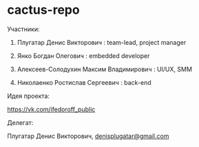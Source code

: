 # cactus-repo

Участники:

1. Плугатар Денис Викторович : team-lead, project manager

2. Янко Богдан Олегович : embedded developer

3. Алексеев-Солодухин Максим Владимирович : UI/UX, SMM

4. Николаенко Ростислав Сергеевич : back-end 


Идея проекта:

  https://vk.com/ifedoroff_public

Делегат:

  Плугатар Денис Викторович, denisplugatar@gmail.com
